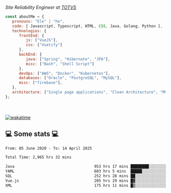 <p><em>Site Reliability Engineer at <a href="https://www.totvs.com/">TOTVS</a></br>
</em></p>


```javascript
const aboutMe = {
   pronouns: "Ele" | "he",
   code: [ Javascript, Typescript, HTML, CSS, Java, Golang, Python ],
   technologies: {
      frontEnd: {
         js: ["VueJS"],
         css: ["Vuetify"]
      },
      backEnd: {
         java: ["Spring", "Hibernate", "JPA"],
         misc: ["Bash", "Shell Script"]
      },
      devOps: ["AWS", "Docker", "Kubernetes"],
      databases: ["Oracle", "PostgreSQL", "MySQL"],
      misc: ["firebase"],
   },
   architecture: ["Single page applications", "Clean Architecture", "MVC", "Microservices"],
};
```
</br></br>
[![wakatime](https://wakatime.com/badge/user/a3a8ed06-d304-4d6b-bc86-4adc418cdea7.svg)](https://wakatime.com/@a3a8ed06-d304-4d6b-bc86-4adc418cdea7)
<h2>💻 Some stats 💻</h2>

<!--START_SECTION:waka-->

```txt
From: 05 June 2020 - To: 14 April 2025

Total Time: 2,965 hrs 32 mins

Java                                   953 hrs 17 mins ████████░░░░░░░░░░░░░░░░░   32.15 %
YAML                                   603 hrs 5 mins  █████░░░░░░░░░░░░░░░░░░░░   20.34 %
SQL                                    252 hrs 28 mins ██░░░░░░░░░░░░░░░░░░░░░░░   08.51 %
Vue.js                                 205 hrs 29 mins █▓░░░░░░░░░░░░░░░░░░░░░░░   06.93 %
XML                                    175 hrs 11 mins █▒░░░░░░░░░░░░░░░░░░░░░░░   05.91 %
```

<!--END_SECTION:waka-->
